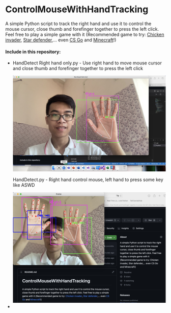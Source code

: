 <h1>ControlMouseWithHandTracking</h1>
A simple Python script to track the right hand and use it to control the mouse cursor, close thumb and forefinger together to press the left click. Feel free to play a simple game with it (Recommended game to try: <a href="https://www.interactionstudios.com/games.php">Chicken invader</a>, <a href="https://software.informer.com/search/star+defender">Star defender</a>,... even <a href="https://www.counter-strike.net/news">CS Go</a> and <a href="https://www.minecraft.net/en-us">Minecraft</a>!)
<img scr="https://github.com/Qyt0109/ControlMouseWithHandTracking/blob/main/Pic/3.JPG">
<h4>Include in this repository:</h4>
<ul>
<li>
<p>HandDetect Right hand only.py - Use right hand to move mouse cursor and close thumb and forefinger together to press the left click</p>
<img src="https://github.com/Qyt0109/ControlMouseWithHandTracking/blob/main/Pic/1.JPG">
</li>
<p>HandDetect.py - Right hand control mouse, left hand to press some key like ASWD</p>
<img src="https://github.com/Qyt0109/ControlMouseWithHandTracking/blob/main/Pic/2.JPG">
<li>
</li>
</ul>
